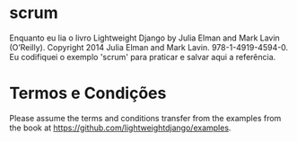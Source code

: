 # scrum

Enquanto eu lia o livro Lightweight Django by Julia Elman and Mark Lavin (O’Reilly). Copyright 2014 Julia Elman and Mark Lavin. 978-1-4919-4594-0. Eu codifiquei o exemplo 'scrum' para praticar e salvar aqui a referência.

# Termos e Condições

Please assume the terms and conditions transfer from the examples from the book at https://github.com/lightweightdjango/examples.
